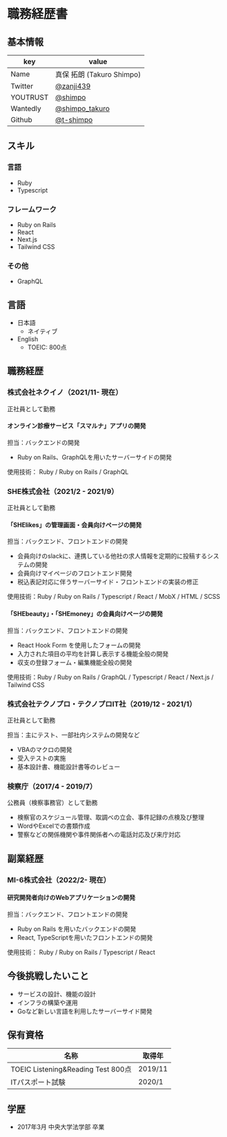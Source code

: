 # 職務経歴書
## 基本情報
|key|value|
|---|-----|
|Name|真保 拓朗 (Takuro Shimpo) |
|Twitter|[@zanji439](https://twitter.com/zanji439)|
|YOUTRUST|[@shimpo](https://youtrust.jp/users/shimpo)|
|Wantedly|[@shimpo_takuro](https://www.wantedly.com/id/shimpo_takuro)|
|Github|[@t-shimpo](https://github.com/t-shimpo)|

## スキル
### 言語
- Ruby
- Typescript

### フレームワーク
- Ruby on Rails
- React
- Next.js
- Tailwind CSS

### その他
- GraphQL

## 言語
- 日本語
  - ネイティブ
- English
  -   TOEIC: 800点

## 職務経歴
### 株式会社ネクイノ（2021/11- 現在）
正社員として勤務
#### オンライン診療サービス「スマルナ」アプリの開発
担当：バックエンドの開発

- Ruby on Rails、GraphQLを用いたサーバーサイドの開発

使用技術： Ruby / Ruby on Rails / GraphQL

### SHE株式会社（2021/2 - 2021/9）
正社員として勤務
#### 「SHElikes」の管理画面・会員向けページの開発
担当：バックエンド、フロントエンドの開発

- 会員向けのslackに、連携している他社の求人情報を定期的に投稿するシステムの開発
- 会員向けマイページのフロントエンド開発
- 税込表記対応に伴うサーバーサイド・フロントエンドの実装の修正

使用技術：Ruby / Ruby on Rails / Typescript / React / MobX  / HTML / SCSS

#### 「SHEbeauty」・「SHEmoney」の会員向けページの開発
担当：バックエンド、フロントエンドの開発

- React Hook Form を使用したフォームの開発
- 入力された項目の平均を計算し表示する機能全般の開発
- 収支の登録フォーム・編集機能全般の開発

使用技術：Ruby / Ruby on Rails / GraphQL / Typescript / React / Next.js / Tailwind CSS

### 株式会社テクノプロ・テクノプロIT社（2019/12 - 2021/1）
正社員として勤務

担当：主にテスト、一部社内システムの開発など

- VBAのマクロの開発
- 受入テストの実施
- 基本設計書、機能設計書等のレビュー

### 検察庁（2017/4 - 2019/7）
公務員（検察事務官）として勤務
- 検察官のスケジュール管理、取調べの立会、事件記録の点検及び整理
-  WordやExcelでの書類作成
-  警察などの関係機関や事件関係者への電話対応及び来庁対応

## 副業経歴
### MI-6株式会社（2022/2- 現在）
#### 研究開発者向けのWebアプリケーションの開発
担当：バックエンド、フロントエンドの開発

- Ruby on Rails を用いたバックエンドの開発
- React, TypeScriptを用いたフロントエンドの開発

使用技術： Ruby / Ruby on Rails / Typescript / React

##  今後挑戦したいこと
- サービスの設計、機能の設計
- インフラの構築や運用
- Goなど新しい言語を利用したサーバーサイド開発

##  保有資格
|名称|取得年|
|----|-----|
|TOEIC Listening&Reading Test 800点|2019/11|
|ITパスポート試験|2020/1|

##  学歴
-   2017年3月 中央大学法学部 卒業
